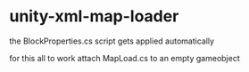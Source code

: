 # unity-xml-map-loader
the BlockProperties.cs script gets applied automatically

for this all to work attach MapLoad.cs to an empty gameobject
